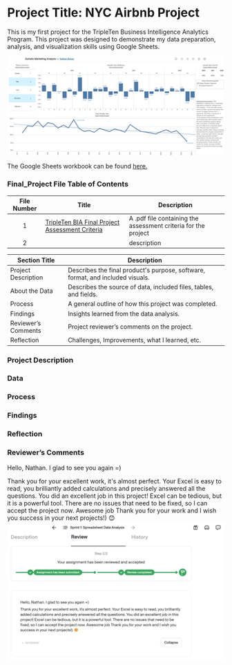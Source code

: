 ﻿# Project Title: NYC Airbnb Project

This is my first project for the TripleTen Business Intelligence Analytics Program. This project was designed to demonstrate my data preparation, analysis, and visualization skills using Google Sheets. 

[<img src="https://github.com/nbrown5071/Data_projects_TripleTen/blob/main/Final_Project/Zomato%20Marketing%20Segment%20Dashboard.png" alt="Zomato Marketing Analysis Dashboard">](https://public.tableau.com/views/zomato_17372380991730/MarketingDashboard?:language=en-US&:sid=&:redirect=auth&:display_count=n&:origin=viz_share_link)

The Google Sheets workbook can be found <a href='https://docs.google.com/spreadsheets/d/1fC8PR8QrBSSON52mFwTbQOD3YYsWF1wl_P9Ay5MvLUI/edit?gid=1885122433#gid=1885122433'><u>here</u>.</a>

### Final_Project File Table of Contents
| File Number | Title | Description |
| :-----------: | ----------- |----------- |
| 1 | [TripleTen BIA Final Project Assessment Criteria](https://github.com/nbrown5071/Data_projects_TripleTen/blob/main/Final_Project/TripleTen%20BIA%20Final%20Project%20Assessment%20Criteria.pdf) | A .pdf file containing the assessment criteria for the project | 
| 2 | []() | description | 



| Section Title | Description |
| ----------- |----------- |
| Project Description | Describes the final product's purpose, software, format, and included visuals. |
| About the Data | Describes the source of data, included files, tables, and fields. |
| Process | A general outline of how this project was completed. |
| Findings | Insights learned from the data analysis. |
| Reviewer’s Comments | Project reviewer’s comments on the project. |
| Reflection | Challenges, Improvements, what I learned, etc. | 

### Project Description 

### Data

### Process

### Findings

### Reflection


### Reviewer’s Comments
Hello, Nathan. I glad to see you again =)

Тhank you for your excellent work, it's almost perfect. Your Excel is easy to read, you brilliantly added calculations and precisely answered all the questions. You did an excellent job in this project! Excel can be tedious, but it is a powerful tool. There are no issues that need to be fixed, so I can accept the project now. Awesome job Thank you for your work and I wish you success in your next projects!) 😊
[<img src="https://github.com/nbrown5071/Data_projects_TripleTen/blob/main/Advanced_Spreadsheet/reviewer_comments.png">](https://github.com/nbrown5071/Data_projects_TripleTen/blob/main/Advanced_Spreadsheet/reviewer_comments.png)
